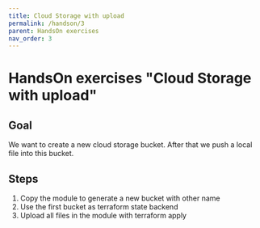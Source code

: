 ```yaml
---
title: Cloud Storage with upload
permalink: /handson/3
parent: HandsOn exercises
nav_order: 3
---
```


# HandsOn exercises "Cloud Storage with upload"

## Goal

We want to create a new cloud storage bucket. After that we push a local file into this bucket.

## Steps

1. Copy the module to generate a new bucket with other name
2. Use the first bucket as terraform state backend
3. Upload all files in the module with terraform apply

